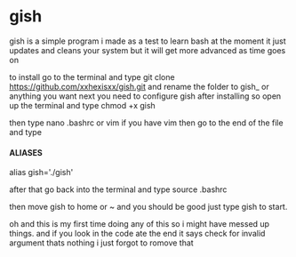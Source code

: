 # gish
gish is a simple program i made as a test to learn bash at the moment it just updates and cleans your system but it will get more advanced as time goes on

to install go to the terminal and type git clone https://github.com/xxhexisxx/gish.git and rename the folder to gish_ or anything you want next you need
to configure gish after installing  so open up the terminal and type chmod +x gish

then type nano .bashrc or vim if you have vim then go to the end of the file and type  
#### ALIASES #####
alias gish='./gish'

after that go back into the terminal and type source .bashrc

then move gish to home or ~ and you should be good just type gish to start. 

oh and this is my first time doing any of this so i might have messed up things.
and if you look in the code ate the end it says  check for invalid argument thats nothing i just forgot to romove that 
